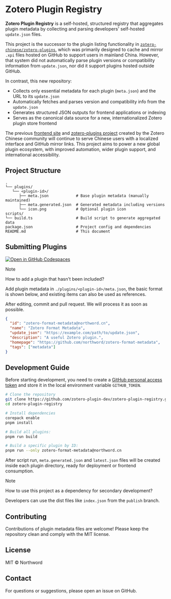# Zotero Plugin Registry

**Zotero Plugin Registry** is a self-hosted, structured registry that aggregates plugin metadata by collecting and parsing developers' self-hosted `update.json` files.

This project is the successor to the plugin listing functionality in [`zotero-chinese/zotero-plugins`](https://github.com/zotero-chinese/zotero-plugins), which was primarily designed to cache and mirror `.xpi` files hosted on GitHub to support users in mainland China. However, that system did not automatically parse plugin versions or compatibility information from `update.json`, nor did it support plugins hosted outside GitHub.

In contrast, this new repository:

- Collects only essential metadata for each plugin (`meta.json`) and the URL to its `update.json`
- Automatically fetches and parses version and compatibility info from the `update.json`
- Generates structured JSON outputs for frontend applications or indexing
- Serves as the canonical data source for a new, internationalized Zotero plugin store frontend

The previous [frontend site](https://github.com/zotero-chinese/website) and [zotero-plugins project](https://github.com/zotero-chinese/zptero-plugins) created by the Zotero Chinese community will continue to serve Chinese users with a localized interface and GitHub mirror links. This project aims to power a new global plugin ecosystem, with improved automation, wider plugin support, and international accessibility.

## Project Structure

```plain
.
└── plugins/
   └── <plugin-id>/
      ├── meta.json            # Base plugin metadata (manually maintained)
      ├── meta.generated.json  # Generated metadata including versions
      └── icon.png             # Optional plugin icon
scripts/
└── build.ts                   # Build script to generate aggregated data
package.json                   # Project config and dependencies
README.md                      # This document
```

## Submitting Plugins

[![Open in GitHub Codespaces](https://github.com/codespaces/badge.svg)](https://codespaces.new/zotero-plugin-dev/zotero-plugin-registry?quickstart=1)

> [!NOTE]
>
> How to add a plugin that hasn't been included?
>
> Add plugin metadata in `./plugins/<plugin-id>/meta.json`, the basic format is shown below, and existing items can also be used as references.
>
> After editing, commit and pull request. We will process it as soon as possible.

```json
{
  "id": "zotero-format-metadata@northword.cn",
  "name": "Zotero Format Metadata",
  "update_json": "https://example.com/path/to/update.json",
  "description": "A useful Zotero plugin.",
  "homepage": "https://github.com/northword/zotero-format-metadata",
  "tags": ["metadata"]
}
```

## Development Guide

Before starting development, you need to create a [GitHub personal access token](https://docs.github.com/zh/authentication/keeping-your-account-and-data-secure/managing-your-personal-access-tokens) and store it in the local environment variable `GITHUB_TOKEN`.

```bash
# Clone the repository
git clone https://github.com/zotero-plugin-dev/zotero-plugin-registry.git
cd zotero-plugin-registry

# Install dependencies
corepack enable
pnpm install

# Build all plugins:
pnpm run build

# Build a specific plugin by ID:
pnpm run --only zotero-format-metadata@northword.cn
```

After script run, `meta.generated.json` and `latest.json` files will be created inside each plugin directory, ready for deployment or frontend consumption.

> [!NOTE]
>
> How to use this project as a dependency for secondary development?
>
> Developers can use the dist files like `index.json` from the `publish` branch.

## Contributing

Contributions of plugin metadata files are welcome!
Please keep the repository clean and comply with the MIT license.

## License

MIT © Northword

## Contact

For questions or suggestions, please open an issue on GitHub.
